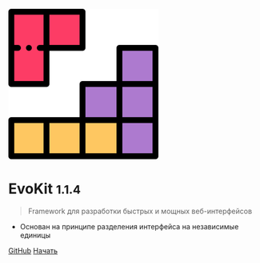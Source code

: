 <!-- _coverpage.md -->

![logo](_media/logo.svg)

# EvoKit <small>1.1.4</small>

> Framework для разработки быстрых и мощных веб-интерфейсов

* Основан на принципе разделения интерфейса на независимые единицы

[GitHub](https://github.com/docccdev/evokit)
[Начать](#evokit)
